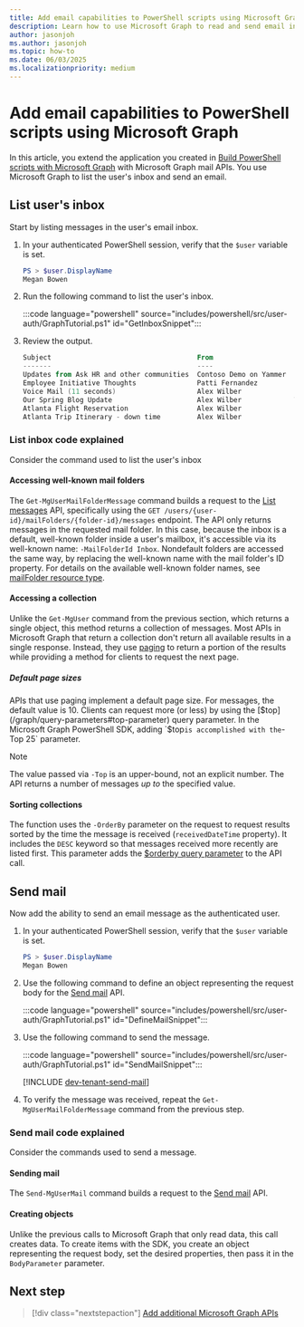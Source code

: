 ```yaml
---
title: Add email capabilities to PowerShell scripts using Microsoft Graph
description: Learn how to use Microsoft Graph to read and send email in PowerShell scripts.
author: jasonjoh
ms.author: jasonjoh
ms.topic: how-to
ms.date: 06/03/2025
ms.localizationpriority: medium
---
```


# Add email capabilities to PowerShell scripts using Microsoft Graph

In this article, you extend the application you created in [Build PowerShell scripts with Microsoft Graph](powershell.md) with Microsoft Graph mail APIs. You use Microsoft Graph to list the user's inbox and send an email.

## List user's inbox

Start by listing messages in the user's email inbox.

1. In your authenticated PowerShell session, verify that the `$user` variable is set.

    ```powershell
    PS > $user.DisplayName
    Megan Bowen
    ```

1. Run the following command to list the user's inbox.

    :::code language="powershell" source="includes/powershell/src/user-auth/GraphTutorial.ps1" id="GetInboxSnippet":::

1. Review the output.

    ```powershell
    Subject                                    From                    IsRead ReceivedDateTime
    -------                                    ----                    ------ ----------------
    Updates from Ask HR and other communities  Contoso Demo on Yammer  False  4/19/2022 10:19:02 PM
    Employee Initiative Thoughts               Patti Fernandez         False  4/19/2022 3:15:56 PM
    Voice Mail (11 seconds)                    Alex Wilber             False  4/18/2022 2:24:16 PM
    Our Spring Blog Update                     Alex Wilber             True   4/18/2022 1:52:03 PM
    Atlanta Flight Reservation                 Alex Wilber             False  4/13/2022 2:30:27 AM
    Atlanta Trip Itinerary - down time         Alex Wilber             False  4/12/2022 4:46:01 PM
    ```

### List inbox code explained

Consider the command used to list the user's inbox

#### Accessing well-known mail folders

The `Get-MgUserMailFolderMessage` command builds a request to the [List messages](/graph/api/user-list-messages) API, specifically using the `GET /users/{user-id}/mailFolders/{folder-id}/messages` endpoint. The API only returns messages in the requested mail folder. In this case, because the inbox is a default, well-known folder inside a user's mailbox, it's accessible via its well-known name: `-MailFolderId Inbox`. Nondefault folders are accessed the same way, by replacing the well-known name with the mail folder's ID property. For details on the available well-known folder names, see [mailFolder resource type](/graph/api/resources/mailfolder).

#### Accessing a collection

Unlike the `Get-MgUser` command from the previous section, which returns a single object, this method returns a collection of messages. Most APIs in Microsoft Graph that return a collection don't return all available results in a single response. Instead, they use [paging](/graph/paging) to return a portion of the results while providing a method for clients to request the next page.

##### Default page sizes

APIs that use paging implement a default page size. For messages, the default value is 10. Clients can request more (or less) by using the [$top](/graph/query-parameters#top-parameter) query parameter. In the Microsoft Graph PowerShell SDK, adding `$top` is accomplished with the `-Top 25` parameter.

> [!NOTE]
> The value passed via `-Top` is an upper-bound, not an explicit number. The API returns a number of messages *up to* the specified value.

#### Sorting collections

The function uses the `-OrderBy` parameter on the request to request results sorted by the time the message is received (`receivedDateTime` property). It includes the `DESC` keyword so that messages received more recently are listed first. This parameter adds the [$orderby query parameter](/graph/query-parameters#orderby-parameter) to the API call.

## Send mail

Now add the ability to send an email message as the authenticated user.

1. In your authenticated PowerShell session, verify that the `$user` variable is set.

    ```powershell
    PS > $user.DisplayName
    Megan Bowen
    ```

1. Use the following command to define an object representing the request body for the [Send mail](/graph/api/user-sendmail) API.

    :::code language="powershell" source="includes/powershell/src/user-auth/GraphTutorial.ps1" id="DefineMailSnippet":::

1. Use the following command to send the message.

    :::code language="powershell" source="includes/powershell/src/user-auth/GraphTutorial.ps1" id="SendMailSnippet":::

    [!INCLUDE [dev-tenant-send-mail](includes/shared/dev-tenant-send-mail.md)]

1. To verify the message was received, repeat the `Get-MgUserMailFolderMessage` command from the previous step.

### Send mail code explained

Consider the commands used to send a message.

#### Sending mail

The `Send-MgUserMail` command builds a request to the [Send mail](/graph/api/user-sendmail) API.

#### Creating objects

Unlike the previous calls to Microsoft Graph that only read data, this call creates data. To create items with the SDK, you create an object representing the request body, set the desired properties, then pass it in the `BodyParameter` parameter.

## Next step

> [!div class="nextstepaction"]
> [Add additional Microsoft Graph APIs](powershell-extend-app.md)
